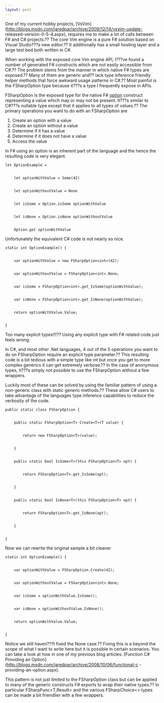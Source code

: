 ```yaml
---
layout: post
---
```

One of my current hobby projects,
[VsVim](http://blogs.msdn.com/jaredpar/archive/2009/12/14/vsvim-update-
released-version-0-5-4.aspx), requires me to make a lot of calls between F#
and C# projects.?? The core Vim engine is a pure F# solution based on Visual
Studio???s new editor.?? It additionally has a small hosting layer and a large
test bed both written in C#.

When working with the exposed core Vim engine API, I???ve found a number of
generated F# constructs which are not easily accessible from C#.?? The problem
stems from the manner in which native F# types are exposed.?? Many of them are
generic and?? lack type inference friendly helper methods that force awkward
usage patterns in C#.?? Most painful is the FSharpOption<T> type because it???s a
type I frequently expose in APIs.

FSharpOption<T> is the exposed type for the native F#
[option](http://msdn.microsoft.com/en-us/library/dd233245\(VS.100\).aspx)
construct representing a value which may or may not be present. It???s similar
to C#???s nullable type except that it applies to all types of values.?? The
primary operations you want to do with an FSharpOption<T> are

  1. Create an option with a value 
  2. Create an option without a value 
  3. Determine if it has a value 
  4. Determine if it does not have a value 
  5. Access the value 

In F# using an option is an inherent part of the language and the hence the
resulting code is very elegant.

    
    
    let OptionExample = 


        let optionWithValue = Some(42)


        let optionWithoutValue = None


        let isSome = Option.isSome optionWithValue


        let isNone = Option.isNone optionWithoutValue


        Option.get optionWithValue

Unfortunately the equivalent C# code is not nearly so nice.

    
    
    static int OptionExample() {


        var optionWithValue = new FSharpOption<int>(42);


        var optionWithoutValue = FSharpOption<int>.None;


        var isSome = FSharpOption<int>.get_IsSome(optionWithValue);


        var isNone = FSharpOption<int>.get_IsNone(optionWithValue);


        return optionWithValue.Value;


    }

Too many explicit types!!!?? Using any explicit type with F# related code just
feels wrong.

In C#, and most other .Net languages, 4 out of the 5 operations you want to do
on FSharpOption require an explicit type parameter.?? This resulting code is a
bit tedious with a simple type like int but once you get to more complex
generics it can get extremely verbose.?? In the case of anonymous types, it???s
simply not possible to use the FSharpOption<T> without a few wrappers.

Luckily most of these can be solved by using the familiar pattern of using a
non-generic class with static generic methods.?? These allow C# users to take
advantage of the languages type inference capabilities to reduce the verbosity
of the code.

    
    
    public static class FSharpOption {


        public static FSharpOption<T> Create<T>(T value) {


            return new FSharpOption<T>(value);


        }


        public static bool IsSome<T>(this FSharpOption<T> opt) {


            return FSharpOption<T>.get_IsSome(opt);


        }


        public static bool IsNone<T>(this FSharpOption<T> opt) {


            return FSharpOption<T>.get_IsNone(opt);


        }


    }

Now we can rewrite the original sample a bit cleaner

    
    
    static int OptionExample() {


        var optionWithValue = FSharpOption.Create(42);


        var optionWithoutValue = FSharpOption<int>.None;


        var isSome = optionWithValue.IsSome();


        var isNone = optionWithoutValue.IsNone();


        return optionWithValue.Value;


    }

Notice we still haven???t fixed the None case.?? Fixing this is a beyond the
scope of what I want to write here but it is possible in certain scenarios.
You can take a look at how in one of my previous blog articles: [Function C#
Providing an
Option](http://blogs.msdn.com/jaredpar/archive/2008/10/06/functional-c
-providing-an-option.aspx).

This pattern is not just limited to the FSharpOption class but can be applied
to many of the generic constructs F# exports to wrap their native types.?? In
particular FSharpFunc<T,Result> and the various FSharpChoice<> types can be
made a bit friendlier with a few wrappers.

